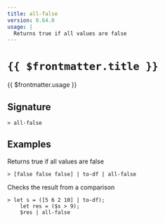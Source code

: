 ```yaml
---
title: all-false
version: 0.64.0
usage: |
  Returns true if all values are false
---
```


# <code>{{ $frontmatter.title }}</code>

<div style='white-space: pre-wrap;'>{{ $frontmatter.usage }}</div>

## Signature

```> all-false ```

## Examples

Returns true if all values are false
```shell
> [false false false] | to-df | all-false
```

Checks the result from a comparison
```shell
> let s = ([5 6 2 10] | to-df);
    let res = ($s > 9);
    $res | all-false
```
